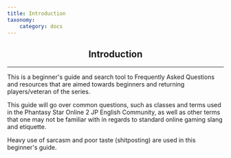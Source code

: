 ```yaml
---
title: Introduction
taxonomy:
    category: docs
---
```


<div style="text-align:center"><h2><strong>Introduction</strong></h2></div>
<hr>

This is a beginner's guide and search tool to Frequently Asked Questions and resources that are aimed towards beginners and returning players/veteran of the series.

This guide will go over common questions, such as classes and terms used in the Phantasy Star Online 2 JP English Community, as well as other terms that one may not be familiar with in regards to standard online gaming slang and etiquette.

Heavy use of sarcasm and poor taste (shitposting) are used in this beginner's guide.